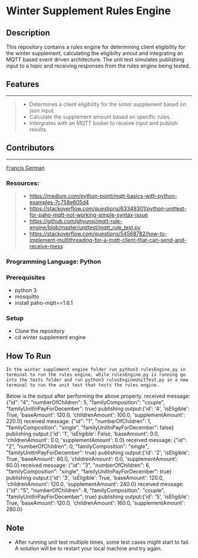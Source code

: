 # Winter Supplement Rules Engine

## Description
This repository contains a rules engine for determining client eligibility for the winter supplement, calculating the eligibilty amout and integrating an MQTT based event driven architecture. 
The unit test simulates publishing input to a topic and receiving responses from the rules engine being tested.

## Features
---
>* Determines a client eligibility for the sinter supplement based on json input.
>* Calculate the supplement amount based on specific rules.
>* Intergrates with an MQTT broker to receive input and publish results.

## Contributors
---
 [Francis German](francisgerman70)


### Resources:
>* https://medium.com/python-point/mqtt-basics-with-python-examples-7c758e605d4
>* https://stackoverflow.com/questions/63349301/python-unittest-for-paho-mqtt-not-working-simple-syntax-issue
>* https://github.com/phyunsj/mqtt-rule-engine/blob/master/unittest/mqtt_rule_test.py
>* https://stackoverflow.com/questions/54568782/how-to-implement-multithreading-for-a-mqtt-client-that-can-send-and-receive-mess

### Programming Language: Python

### Prerequisites
* python 3
* mosquitto
* install paho-mqtt==1.6.1

### Setup
* Clone the repository
* cd winter supplement engine

## How To Run
```
In the winter supplement engine folder run python3 rulesEngine.py in terminal to run the rules engine, while rulesEngine.py is running go into the tests folder and run python3 rulesEngineUnitTest.py in a new terminal to run the unit test that tests the rules engine.
```
Below is the output after performing the above properly.
received message:  {"id": "4", "numberOfChildren": 5, "familyComposition": "couple", "familyUnitInPayForDecember": true}
publishing output:{'id': '4', 'isEligible': True, 'baseAmount': 120.0, 'childrenAmount': 100.0, 'supplementAmount': 220.0}
received message:  {"id": "1", "numberOfChildren": 1, "familyComposition": "single", "familyUnitInPayForDecember": false}
publishing output:{'id': '1', 'isEligible': False, 'baseAmount': 0.0, 'childrenAmount': 0.0, 'supplementAmount': 0.0}
received message:  {"id": "2", "numberOfChildren": 0, "familyComposition": "single", "familyUnitInPayForDecember": true}
publishing output:{'id': '2', 'isEligible': True, 'baseAmount': 60.0, 'childrenAmount': 0.0, 'supplementAmount': 60.0}
received message:  {"id": "3", "numberOfChildren": 6, "familyComposition": "single", "familyUnitInPayForDecember": true}
publishing output:{'id': '3', 'isEligible': True, 'baseAmount': 120.0, 'childrenAmount': 120.0, 'supplementAmount': 240.0}
received message:  {"id": "5", "numberOfChildren": 8, "familyComposition": "couple", "familyUnitInPayForDecember": true}
publishing output:{'id': '5', 'isEligible': True, 'baseAmount': 120.0, 'childrenAmount': 160.0, 'supplementAmount': 280.0}

## Note
* After running unit test multiple times, some test cases might start to fail. A solution will be to restart your local machine and try again.